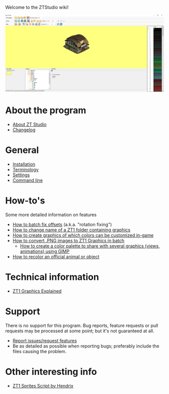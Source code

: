 Welcome to the ZTStudio wiki!


![Main window (6th of September, 2019)](screenshots/ZTStudio_main_20190906.png)

# About the program
* [About ZT Studio](About-ZT-Studio)
* [Changelog](Changelog)

# General
* [Installation](Installation)
* [Terminology](Terminology)
* [Settings](Settings)
* [Command line](Command-line)

# How-to's
Some more detailed information on features
* [How to batch fix offsets](How-to-batch-fix-offsets) (a.k.a. "rotation fixing")
* [How to change name of a ZT1 folder containing graphics](How-to-change-name-of-a-ZT1-folder-containing-graphics)
* [How to create graphics of which colors can be customized in-game](How-to-create-graphics-of-which-colors-can-be-customized-in-game)
* [How to convert .PNG images to ZT1 Graphics in batch](How-to-convert-.PNG-images-to-ZT1-Graphics-in-batch)
  * [How to create a color palette to share with several graphics (views, animations) using GIMP](How-to-create-a-color-palette-to-share-with-several-graphics-(views,-animations)-using-GIMP)
* [How to recolor an official animal or object](How-to-recolor-an-official-animal-or-object)

# Technical information
* [ZT1 Graphics Explained](ZT1-Graphics-Explained)

# Support
There is no support for this program. Bug reports, feature requests or pull requests may be processed at some point; but it's not guaranteed at all.

* [Report issues/request features](https://github.com/jbostoen/ZTStudio/issues)
* Be as detailed as possible when reporting bugs; preferably include the files causing the problem.

# Other interesting info
* [ZT1 Sprites Script by Hendrix](https://github.com/HENDRIX-ZT2/ZT1-Sprites)
